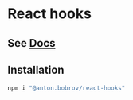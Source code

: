 # React hooks

## See [Docs](https://antonbobrov.github.io/react-kit/react-hooks)

## Installation

```bash
npm i "@anton.bobrov/react-hooks"
```
